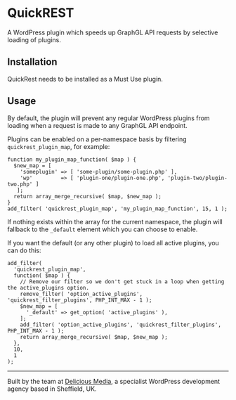 # QuickREST

A WordPress plugin which speeds up GraphGL API requests by selective loading of plugins.

## Installation

QuickRest needs to be installed as a Must Use plugin.

## Usage

By default, the plugin will prevent any regular WordPress plugins from loading when a request is made to any GraphGL API endpoint.

Plugins can be enabled on a per-namespace basis by filtering `quickrest_plugin_map`, for example:

```
function my_plugin_map_function( $map ) {
  $new_map = [
    'someplugin' => [ 'some-plugin/some-plugin.php' ],
    'wp'         => [ 'plugin-one/plugin-one.php', 'plugin-two/plugin-two.php' ]
   ];
  return array_merge_recursive( $map, $new_map );
}
add_filter( 'quickrest_plugin_map', 'my_plugin_map_function', 15, 1 );
```

If nothing exists within the array for the current namespace, the plugin will fallback to the `_default` element which you can choose to enable.

If you want the default (or any other plugin) to load all active plugins, you can do this:

```
add_filter(
  'quickrest_plugin_map',
  function( $map ) {
    // Remove our filter so we don't get stuck in a loop when getting the active_plugins option.
    remove_filter( 'option_active_plugins', 'quickrest_filter_plugins', PHP_INT_MAX - 1 );
    $new_map = [
      '_default' => get_option( 'active_plugins' ),
    ];
    add_filter( 'option_active_plugins', 'quickrest_filter_plugins', PHP_INT_MAX - 1 );
    return array_merge_recursive( $map, $new_map );
  },
  10,
  1
);
```

---
Built by the team at [Delicious Media](https://www.deliciousmedia.co.uk/), a specialist WordPress development agency based in Sheffield, UK.

